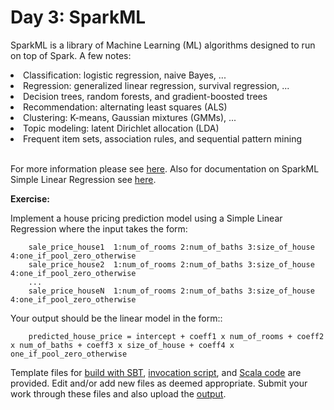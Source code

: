 # Day 3: SparkML

SparkML is a library of Machine Learning (ML) algorithms designed to run on top of Spark. A few notes:

<li>Classification: logistic regression, naive Bayes, ...</li>
<li>Regression: generalized linear regression, survival regression, ...</li>
<li>Decision trees, random forests, and gradient-boosted trees</li>
<li>Recommendation: alternating least squares (ALS)</li>
<li>Clustering: K-means, Gaussian mixtures (GMMs), ...</li>
<li>Topic modeling: latent Dirichlet allocation (LDA)</li>
<li>Frequent item sets, association rules, and sequential pattern mining</li>

<br>For more information please see <a href="https://spark.apache.org/mllib/">here</a>. Also for documentation on SparkML Simple Linear Regression see <a href="https://spark.apache.org/docs/2.1.1/ml-classification-regression.html#linear-regression">here</a>.

<b>Exercise:</b>

Implement a house pricing prediction model using a Simple Linear Regression where the input takes the form:

```
	sale_price_house1  1:num_of_rooms 2:num_of_baths 3:size_of_house 4:one_if_pool_zero_otherwise
	sale_price_house2  1:num_of_rooms 2:num_of_baths 3:size_of_house 4:one_if_pool_zero_otherwise
	...
	sale_price_houseN  1:num_of_rooms 2:num_of_baths 3:size_of_house 4:one_if_pool_zero_otherwise
```

Your output should be the linear model in the form::

```
	predicted_house_price = intercept + coeff1 x num_of_rooms + coeff2 x num_of_baths + coeff3 x size_of_house + coeff4 x one_if_pool_zero_otherwise  
```

Template files for <a href="build.sbt">build with SBT</a>, <a href="run.sh">invocation script</a>, and <a href="src/main/scala/com/cloudera/sdk/SparkMLExample.scala">Scala code</a> are provided. Edit and/or add new files as deemed appropriate. Submit your work through these files and also upload the <a href="output.txt">output</a>.